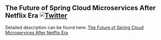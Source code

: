 ## The Future of Spring Cloud Microservices After Netflix Era  [![Twitter](https://img.shields.io/twitter/follow/piotr_minkowski.svg?style=social&logo=twitter&label=Follow%20Me)](https://twitter.com/piotr_minkowski)

Detailed description can be found here: [The Future of Spring Cloud Microservices After Netflix Era](https://piotrminkowski.com/2019/04/05/the-future-of-spring-cloud-microservices-after-netflix-era/) 
